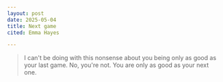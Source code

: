 ```yaml
---
layout: post
date: 2025-05-04
title: Next game
cited: Emma Hayes

---
```


> I can't be doing with this nonsense about you being only as good as your last game. No, you're not. You are only as good as your next one.
